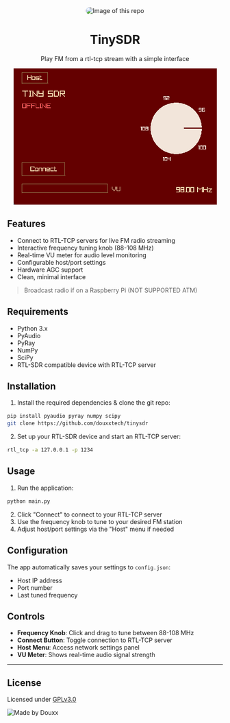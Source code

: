 <div align="center">
    <img
      alt="Image of this repo"
      src="https://togp.xyz?owner=douxxtech&repo=tinysdr&cache=false"
      type="image/svg+xml"
      style="border-radius: 20px; overflow: hidden;"
    />
    <h1 align="center">TinySDR</h1>
    <p>Play FM from a rtl-tcp stream with a simple interface</p>
    <img src="readme_assets/tiny_sdr_RX.png">
</div>


## Features

- Connect to RTL-TCP servers for live FM radio streaming
- Interactive frequency tuning knob (88-108 MHz)
- Real-time VU meter for audio level monitoring
- Configurable host/port settings
- Hardware AGC support
- Clean, minimal interface
> Broadcast radio if on a Raspberry Pi (NOT SUPPORTED ATM)

## Requirements

- Python 3.x
- PyAudio
- PyRay
- NumPy
- SciPy
- RTL-SDR compatible device with RTL-TCP server

## Installation

1. Install the required dependencies & clone the git repo:
```bash
pip install pyaudio pyray numpy scipy
git clone https://github.com/douxxtech/tinysdr
```

2. Set up your RTL-SDR device and start an RTL-TCP server:
```bash
rtl_tcp -a 127.0.0.1 -p 1234
```

## Usage

1. Run the application:
```bash
python main.py
```

2. Click "Connect" to connect to your RTL-TCP server
3. Use the frequency knob to tune to your desired FM station
4. Adjust host/port settings via the "Host" menu if needed

## Configuration

The app automatically saves your settings to `config.json`:
- Host IP address
- Port number  
- Last tuned frequency

## Controls

- **Frequency Knob**: Click and drag to tune between 88-108 MHz
- **Connect Button**: Toggle connection to RTL-TCP server
- **Host Menu**: Access network settings panel
- **VU Meter**: Shows real-time audio signal strength

---

## License
Licensed under [GPLv3.0](LICENSE)

![Made by Douxx](https://madeby.douxx.tech)